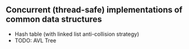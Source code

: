 ## Concurrent (thread-safe) implementations of common data structures

* Hash table (with linked list anti-collision strategy)
* TODO: AVL Tree
